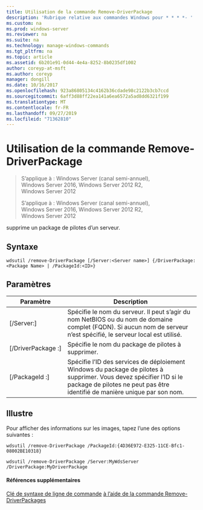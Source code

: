 ```yaml
---
title: Utilisation de la commande Remove-DriverPackage
description: 'Rubrique relative aux commandes Windows pour * * * *- '
ms.custom: na
ms.prod: windows-server
ms.reviewer: na
ms.suite: na
ms.technology: manage-windows-commands
ms.tgt_pltfrm: na
ms.topic: article
ms.assetid: 6b201e91-0d44-4e4a-8252-8b0235df1002
author: coreyp-at-msft
ms.author: coreyp
manager: dongill
ms.date: 10/16/2017
ms.openlocfilehash: 923a86805134c4162b36cdade98c2122b3cb7ccd
ms.sourcegitcommit: 6aff3d88ff22ea141a6ea6572a5ad8dd6321f199
ms.translationtype: MT
ms.contentlocale: fr-FR
ms.lasthandoff: 09/27/2019
ms.locfileid: "71362810"
---
```

# <a name="using-the-remove-driverpackage-command"></a>Utilisation de la commande Remove-DriverPackage

> S’applique à : Windows Server (canal semi-annuel), Windows Server 2016, Windows Server 2012 R2, Windows Server 2012
> 
> 
> S’applique à : Windows Server (canal semi-annuel), Windows Server 2016, Windows Server 2012 R2, Windows Server 2012

supprime un package de pilotes d’un serveur.
## <a name="syntax"></a>Syntaxe
```
wdsutil /remove-DriverPackage [/Server:<Server name>] {/DriverPackage:<Package Name> | /PackageId:<ID>}
```
## <a name="parameters"></a>Paramètres

|        Paramètre        |                                                                            Description                                                                             |
|-------------------------|--------------------------------------------------------------------------------------------------------------------------------------------------------------------|
| [/Server:<Server name>] |              Spécifie le nom du serveur. Il peut s’agir du nom NetBIOS ou du nom de domaine complet (FQDN). Si aucun nom de serveur n’est spécifié, le serveur local est utilisé.              |
| [/DriverPackage :<Name>] |                                                        Spécifie le nom du package de pilotes à supprimer.                                                         |
|    [/PackageId :<ID>]    | Spécifie l’ID des services de déploiement Windows du package de pilotes à supprimer. Vous devez spécifier l’ID si le package de pilotes ne peut pas être identifié de manière unique par son nom. |

## <a name="BKMK_examples"></a>Illustre
Pour afficher des informations sur les images, tapez l’une des options suivantes :
```
wdsutil /remove-DriverPackage /PackageId:{4D36E972-E325-11CE-Bfc1-08002BE10318}
```
```
wdsutil /remove-DriverPackage /Server:MyWdsServer /DriverPackage:MyDriverPackage
```
#### <a name="additional-references"></a>Références supplémentaires
[Clé de syntaxe de ligne de commande](command-line-syntax-key.md)
[à l’aide de la commande Remove-DriverPackages](using-the-remove-driverpackages-command.md)
